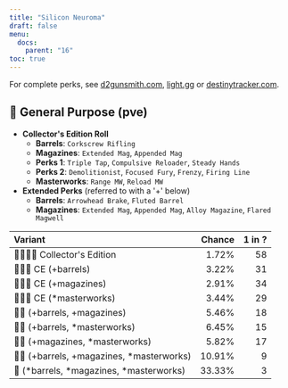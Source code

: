 ```yaml
---
title: "Silicon Neuroma"
draft: false
menu:
  docs:
    parent: "16"
toc: true
---
```


For complete perks, see [d2gunsmith.com](https://d2gunsmith.com/w/3355385170), [light.gg](https://www.light.gg/db/items/3355385170) or [destinytracker.com](https://destinytracker.com/destiny-2/db/items/3355385170).



## 👾 General Purpose (pve)



* **Collector's Edition Roll**
  * **Barrels**: `Corkscrew Rifling`
  * **Magazines**: `Extended Mag`, `Appended Mag`
  * **Perks 1**: `Triple Tap`, `Compulsive Reloader`, `Steady Hands`
  * **Perks 2**: `Demolitionist`, `Focused Fury`, `Frenzy`, `Firing Line`
  * **Masterworks**: `Range MW`, `Reload MW`
* **Extended Perks** (referred to with a '+' below)
  * **Barrels**: `Arrowhead Brake`, `Fluted Barrel`
  * **Magazines**: `Extended Mag`, `Appended Mag`, `Alloy Magazine`, `Flared Magwell`

| Variant | Chance | 1 in ? |
|:-|-:|-:|
| 👾👾👾🌟 Collector's Edition | 1.72% | 58 |
| 👾👾👾 CE (+barrels) | 3.22% | 31 |
| 👾👾👾 CE (+magazines) | 2.91% | 34 |
| 👾👾👾 CE (*masterworks) | 3.44% | 29 |
| 👾👾 (+barrels, +magazines) | 5.46% | 18 |
| 👾👾 (+barrels, *masterworks) | 6.45% | 15 |
| 👾👾 (+magazines, *masterworks) | 5.82% | 17 |
| 👾👾 (+barrels, +magazines, *masterworks) | 10.91% | 9 |
| 👾 (*barrels, *magazines, *masterworks) | 33.33% | 3 |
